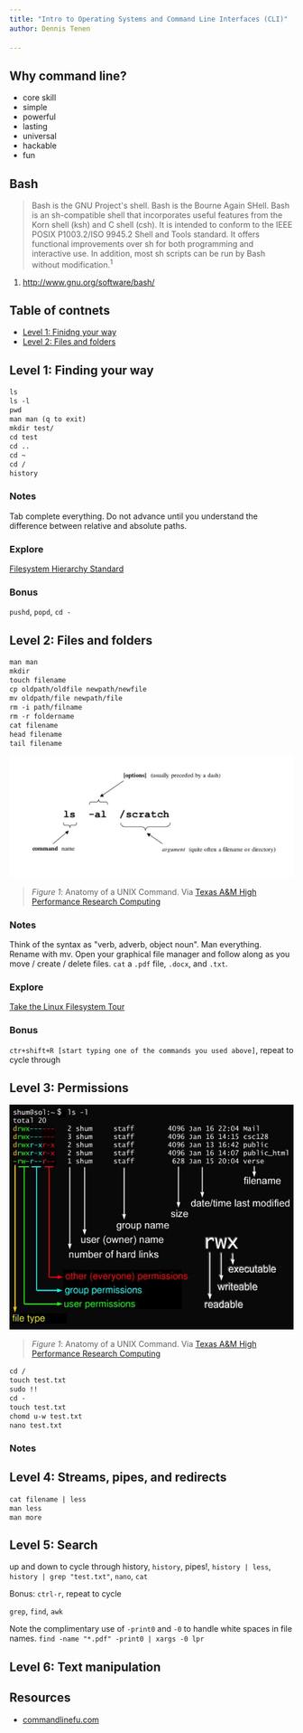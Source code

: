 ```yaml
---
title: "Intro to Operating Systems and Command Line Interfaces (CLI)"
author: Dennis Tenen

---
```


## Why command line?

- core skill
- simple
- powerful
- lasting
- universal
- hackable
- fun

## Bash

> Bash is the GNU Project's shell. Bash is the Bourne Again SHell. Bash is an
sh-compatible shell that incorporates useful features from the Korn shell (ksh)
and C shell (csh). It is intended to conform to the IEEE POSIX P1003.2/ISO
9945.2 Shell and Tools standard. It offers functional improvements over sh for
both programming and interactive use. In addition, most sh scripts can be run
by Bash without modification.<sup>1</sup>

1. http://www.gnu.org/software/bash/

## Table of contnets

- [Level 1: Finidng your way](https://github.com/denten/dhnotes/blob/master/cli-basics.md#level-1-finding-your-way)
- [Level 2: Files and folders](https://github.com/denten/dhnotes/blob/master/cli-basics.md#level-2-files-and-folders)
## Level 1: Finding your way

```
ls
ls -l
pwd
man man (q to exit)
mkdir test/
cd test
cd ..
cd ~
cd /
history
```

### Notes

Tab complete everything. Do not advance until you understand the difference
between relative and absolute paths.

### Explore

[Filesystem Hierarchy Standard](http://www.pathname.com/fhs/)

### Bonus

`pushd`, `popd`, `cd -`

## Level 2: Files and folders

```
man man
mkdir
touch filename
cp oldpath/oldfile newpath/newfile
mv oldpath/file newpath/file
rm -i path/filname
rm -r foldername
cat filename
head filename
tail filename
```

![Anatomy of a UNIX Command.](images/cmd-anatomy.jpg)

> *Figure 1*: Anatomy of a UNIX Command. Via [Texas A&M High Performance Research Computing](http://web.archive.org/web/20150529023907/http://sc.tamu.edu/help/general/unix/unix.html)

### Notes

Think of the syntax as "verb, adverb, object noun". Man everything. Rename with
mv. Open your graphical file manager and follow along as you move / create /
delete files. `cat` a `.pdf` file, `.docx`, and `.txt`.

### Explore

[Take the Linux Filesystem Tour](http://web.archive.org/web/20140224004333/http://tuxradar.com/content/take-linux-filesystem-tour#null)

### Bonus

`ctr+shift+R [start typing one of the commands you used above]`, repeat to
cycle through


## Level 3: Permissions

![List view.](images/fig-permissions.jpg)

> *Figure 1*: Anatomy of a UNIX Command. Via [Texas A&M High Performance Research Computing](http://web.archive.org/web/20150529023907/http://sc.tamu.edu/help/general/unix/unix.html)

```
cd /
touch test.txt
sudo !!
cd -
touch test.txt
chomd u-w test.txt
nano test.txt
```
### Notes

## Level 4: Streams, pipes, and redirects

```
cat filename | less
man less
man more
```

## Level 5: Search

up and down to cycle through history, `history`, pipes!, `history | less`,
`history | grep "test.txt"`, `nano`, `cat`

Bonus: `ctrl-r`, repeat to cycle

`grep`, `find`, `awk`

Note the complimentary use of `-print0` and `-0` to handle white spaces in file names.
`find -name "*.pdf" -print0 | xargs -0 lpr`

## Level 6: Text manipulation

## Resources

- [commandlinefu.com](http://www.commandlinefu.com)

